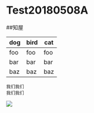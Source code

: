 # Test20180508A

##知屋

dog | bird | cat 
----|------|---- 
foo | foo  | foo
bar | bar  | bar 
baz | baz  | baz

```
我们我们  
我们我们
```
![][foryou]  

[foryou]:https://github.com/guodongxiaren/ImageCache/raw/master/Logo/foryou.gif

